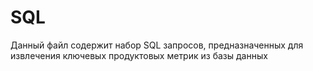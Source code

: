# SQL

Данный файл содержит набор SQL запросов, предназначенных для извлечения ключевых продуктовых метрик из базы данных
